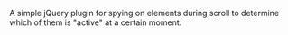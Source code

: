 A simple jQuery plugin for spying on elements during scroll to determine which of them is "active" at a certain moment.